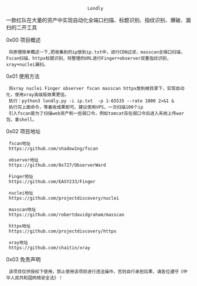                                    Londly 

一款红队在大量的资产中实现自动化全端口扫描、标题识别、指纹识别、爆破、漏扫的二开工具
 
	
0x00 项目概述
     
     将原理简单概述一下,把收集到的ip放到ip.txt中，进行CDN过滤，masscan全端口扫描，Fscan扫描，httpx标题识别，将整理的URL进行Finger+observer双重指纹识别，xray+nuclei漏扫。
     
0x01 使用方法
     
     将xray nuclei Finger observer fscan masscan httpx放到根目录下，实现自动化，使用xray高级版效果更佳。
     执行：python3 londly.py -i ip.txt  -p 1-65535 --rate 1000 2>&1 &
     执行完上面命令，等着收成果即可，建议使用VPS，一次扫描100个ip
     引入fscan是为了扫描web资产和一些弱口令，例如tomcat存在弱口令后进入系统上传war包，拿shell。
     
0x02 项目地址

     fscan地址
     https://github.com/shadow1ng/fscan
     
     observer地址
     https://github.com/0x727/ObserverWard
     
     Finger地址
     https://github.com/EASY233/Finger
     
     nuclei地址
     https://github.com/projectdiscovery/nuclei
     
     masscan地址
     https://github.com/robertdavidgraham/masscan
     
     httpx地址
     https://github.com/projectdiscovery/httpx
     
     xray地址
     https://github.com/chaitin/xray
     
0x03 免责声明

     该项目仅供授权下使用，禁止使用该项目进行违法操作，否则自行承担后果，请各位遵守《中华人民共和国网络安全法》！

     
 
